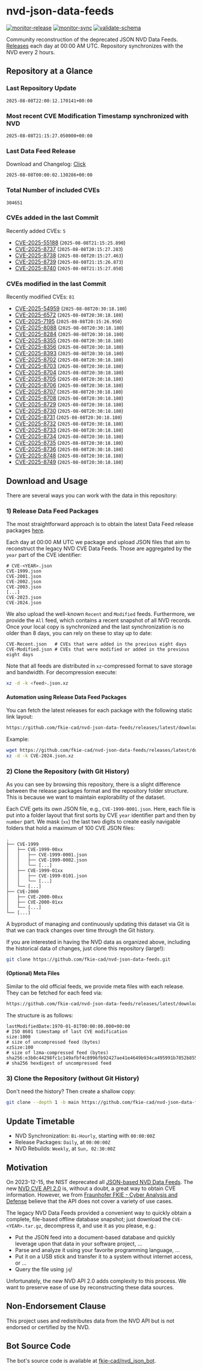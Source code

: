# nvd-json-data-feeds

[![monitor-release](https://github.com/fkie-cad/nvd-json-data-feeds/actions/workflows/monitor_release.yml/badge.svg)](https://github.com/fkie-cad/nvd-json-data-feeds/actions/workflows/monitor_release.yml)
[![monitor-sync](https://github.com/fkie-cad/nvd-json-data-feeds/actions/workflows/monitor_sync.yml/badge.svg)](https://github.com/fkie-cad/nvd-json-data-feeds/actions/workflows/monitor_sync.yml)
[![validate-schema](https://github.com/fkie-cad/nvd-json-data-feeds/actions/workflows/validate_schema.yml/badge.svg)](https://github.com/fkie-cad/nvd-json-data-feeds/actions/workflows/validate_schema.yml)

Community reconstruction of the deprecated JSON NVD Data Feeds.
[Releases](https://github.com/fkie-cad/nvd-json-data-feeds/releases/latest) each day at 00:00 AM UTC.
Repository synchronizes with the NVD every 2 hours.

## Repository at a Glance

### Last Repository Update

```plain
2025-08-08T22:00:12.170141+00:00
```

### Most recent CVE Modification Timestamp synchronized with NVD

```plain
2025-08-08T21:15:27.050000+00:00
```

### Last Data Feed Release

Download and Changelog: [Click](https://github.com/fkie-cad/nvd-json-data-feeds/releases/latest)

```plain
2025-08-08T00:00:02.130286+00:00
```

### Total Number of included CVEs

```plain
304651
```

### CVEs added in the last Commit

Recently added CVEs: `5`

- [CVE-2025-55188](CVE-2025/CVE-2025-551xx/CVE-2025-55188.json) (`2025-08-08T21:15:25.890`)
- [CVE-2025-8737](CVE-2025/CVE-2025-87xx/CVE-2025-8737.json) (`2025-08-08T20:15:27.283`)
- [CVE-2025-8738](CVE-2025/CVE-2025-87xx/CVE-2025-8738.json) (`2025-08-08T20:15:27.463`)
- [CVE-2025-8739](CVE-2025/CVE-2025-87xx/CVE-2025-8739.json) (`2025-08-08T21:15:26.873`)
- [CVE-2025-8740](CVE-2025/CVE-2025-87xx/CVE-2025-8740.json) (`2025-08-08T21:15:27.050`)


### CVEs modified in the last Commit

Recently modified CVEs: `81`

- [CVE-2025-54959](CVE-2025/CVE-2025-549xx/CVE-2025-54959.json) (`2025-08-08T20:30:18.180`)
- [CVE-2025-6572](CVE-2025/CVE-2025-65xx/CVE-2025-6572.json) (`2025-08-08T20:30:18.180`)
- [CVE-2025-7195](CVE-2025/CVE-2025-71xx/CVE-2025-7195.json) (`2025-08-08T20:15:26.950`)
- [CVE-2025-8088](CVE-2025/CVE-2025-80xx/CVE-2025-8088.json) (`2025-08-08T20:30:18.180`)
- [CVE-2025-8284](CVE-2025/CVE-2025-82xx/CVE-2025-8284.json) (`2025-08-08T20:30:18.180`)
- [CVE-2025-8355](CVE-2025/CVE-2025-83xx/CVE-2025-8355.json) (`2025-08-08T20:30:18.180`)
- [CVE-2025-8356](CVE-2025/CVE-2025-83xx/CVE-2025-8356.json) (`2025-08-08T20:30:18.180`)
- [CVE-2025-8393](CVE-2025/CVE-2025-83xx/CVE-2025-8393.json) (`2025-08-08T20:30:18.180`)
- [CVE-2025-8702](CVE-2025/CVE-2025-87xx/CVE-2025-8702.json) (`2025-08-08T20:30:18.180`)
- [CVE-2025-8703](CVE-2025/CVE-2025-87xx/CVE-2025-8703.json) (`2025-08-08T20:30:18.180`)
- [CVE-2025-8704](CVE-2025/CVE-2025-87xx/CVE-2025-8704.json) (`2025-08-08T20:30:18.180`)
- [CVE-2025-8705](CVE-2025/CVE-2025-87xx/CVE-2025-8705.json) (`2025-08-08T20:30:18.180`)
- [CVE-2025-8706](CVE-2025/CVE-2025-87xx/CVE-2025-8706.json) (`2025-08-08T20:30:18.180`)
- [CVE-2025-8707](CVE-2025/CVE-2025-87xx/CVE-2025-8707.json) (`2025-08-08T20:30:18.180`)
- [CVE-2025-8708](CVE-2025/CVE-2025-87xx/CVE-2025-8708.json) (`2025-08-08T20:30:18.180`)
- [CVE-2025-8729](CVE-2025/CVE-2025-87xx/CVE-2025-8729.json) (`2025-08-08T20:30:18.180`)
- [CVE-2025-8730](CVE-2025/CVE-2025-87xx/CVE-2025-8730.json) (`2025-08-08T20:30:18.180`)
- [CVE-2025-8731](CVE-2025/CVE-2025-87xx/CVE-2025-8731.json) (`2025-08-08T20:30:18.180`)
- [CVE-2025-8732](CVE-2025/CVE-2025-87xx/CVE-2025-8732.json) (`2025-08-08T20:30:18.180`)
- [CVE-2025-8733](CVE-2025/CVE-2025-87xx/CVE-2025-8733.json) (`2025-08-08T20:30:18.180`)
- [CVE-2025-8734](CVE-2025/CVE-2025-87xx/CVE-2025-8734.json) (`2025-08-08T20:30:18.180`)
- [CVE-2025-8735](CVE-2025/CVE-2025-87xx/CVE-2025-8735.json) (`2025-08-08T20:30:18.180`)
- [CVE-2025-8736](CVE-2025/CVE-2025-87xx/CVE-2025-8736.json) (`2025-08-08T20:30:18.180`)
- [CVE-2025-8748](CVE-2025/CVE-2025-87xx/CVE-2025-8748.json) (`2025-08-08T20:30:18.180`)
- [CVE-2025-8749](CVE-2025/CVE-2025-87xx/CVE-2025-8749.json) (`2025-08-08T20:30:18.180`)


## Download and Usage

There are several ways you can work with the data in this repository:

### 1) Release Data Feed Packages

The most straightforward approach is to obtain the latest Data Feed release packages [here](https://github.com/fkie-cad/nvd-json-data-feeds/releases/latest).

Each day at 00:00 AM UTC we package and upload JSON files that aim to reconstruct the legacy NVD CVE Data Feeds.
Those are aggregated by the `year` part of the CVE identifier:

```
# CVE-<YEAR>.json
CVE-1999.json
CVE-2001.json
CVE-2002.json
CVE-2003.json
[...]
CVE-2023.json
CVE-2024.json
```

We also upload the well-known `Recent` and `Modified` feeds.
Furthermore, we provide the `All` feed, which contains a recent snapshot of all NVD records.
Once your local copy is synchronized and the last synchronization is no older than 8 days, you can rely on these to stay up to date:

```plain
CVE-Recent.json   # CVEs that were added in the previous eight days
CVE-Modified.json # CVEs that were modified or added in the previous eight days
```

Note that all feeds are distributed in `xz`-compressed format to save storage and bandwidth.
For decompression execute:

```sh
xz -d -k <feed>.json.xz
```

#### Automation using Release Data Feed Packages

You can fetch the latest releases for each package with the following static link layout:

```sh
https://github.com/fkie-cad/nvd-json-data-feeds/releases/latest/download/CVE-<YEAR>.json.xz
```

Example:

```sh
wget https://github.com/fkie-cad/nvd-json-data-feeds/releases/latest/download/CVE-2024.json.xz
xz -d -k CVE-2024.json.xz
```

### 2) Clone the Repository (with Git History)

As you can see by browsing this repository, there is a slight difference between the release packages format and the repository folder structure.
This is because we want to maintain explorability of the dataset.

Each CVE gets its own JSON file, e.g., `CVE-1999-0001.json`.
Here, each file is put into a folder layout that first sorts by CVE `year` identifier part and then by `number` part.
We mask (`xx`) the last two digits to create easily navigable folders that hold a maximum of 100 CVE JSON files:

```plain
.
├── CVE-1999
│   ├── CVE-1999-00xx
│   │   ├── CVE-1999-0001.json
│   │   ├── CVE-1999-0002.json
│   │   └── [...]
│   ├── CVE-1999-01xx
│   │   ├── CVE-1999-0101.json
│   │   └── [...]
│   └── [...]
├── CVE-2000
│   ├── CVE-2000-00xx
│   ├── CVE-2000-01xx
│   └── [...]
└── [...]
```

A byproduct of managing and continuously updating this dataset via Git is that we can track changes over time through the Git history.

If you are interested in having the NVD data as organized above, including the historical data of changes, just clone this repository (large!):

```sh
git clone https://github.com/fkie-cad/nvd-json-data-feeds.git
```

#### (Optional) Meta Files

Similar to the old official feeds, we provide meta files with each release. They can be fetched for each feed via:

```sh
https://github.com/fkie-cad/nvd-json-data-feeds/releases/latest/download/CVE-<YEAR>.meta
```

The structure is as follows:

```plain
lastModifiedDate:1970-01-01T00:00:00.000+00:00                          # ISO 8601 timestamp of last CVE modification
size:1000                                                               # size of uncompressed feed (bytes)
xzSize:100                                                              # size of lzma-compressed feed (bytes)
sha256:e3b0c44298fc1c149afbf4c8996fb92427ae41e4649b934ca495991b7852b855 # sha256 hexdigest of uncompressed feed
```

### 3) Clone the Repository (without Git History)

Don't need the history? Then create a shallow copy:

```sh
git clone --depth 1 -b main https://github.com/fkie-cad/nvd-json-data-feeds.git
```


## Update Timetable

* NVD Synchronization: `Bi-Hourly`, starting with `00:00:00Z`
* Release Packages: `Daily`, at `00:00:00Z`
* NVD Rebuilds: `Weekly`, at `Sun, 02:30:00Z`


## Motivation

On 2023-12-15, the NIST deprecated all [JSON-based NVD Data Feeds](https://nvd.nist.gov/vuln/data-feeds#divRetirementBanner-1).
The new [NVD CVE API 2.0](https://nvd.nist.gov/developers/vulnerabilities) is, without a doubt, a great way to obtain CVE information.
However, we from [Fraunhofer FKIE - Cyber Analysis and Defense](https://www.fkie.fraunhofer.de/en/departments/cad.html) believe that the API does not cover a variety of use cases.

The legacy NVD Data Feeds provided a convenient way to quickly obtain a complete, file-based offline database snapshot; just download the `CVE-<YEAR>.tar.gz`, decompress it, and use it as you please, e.g.:

- Put the JSON feed into a document-based database and quickly leverage upon that data in your software project, ...
- Parse and analyze it using your favorite programming language, ...
- Put it on a USB stick and transfer it to a system without internet access, or ...
- Query the file using `jq`!

Unfortunately, the new NVD API 2.0 adds complexity to this process.
We want to preserve ease of use by reconstructing these data sources.

## Non-Endorsement Clause

This project uses and redistributes data from the NVD API but is not endorsed or certified by the NVD.

## Bot Source Code

The bot's source code is available at [fkie-cad/nvd\_json\_bot](https://github.com/fkie-cad/nvd_json_bot).